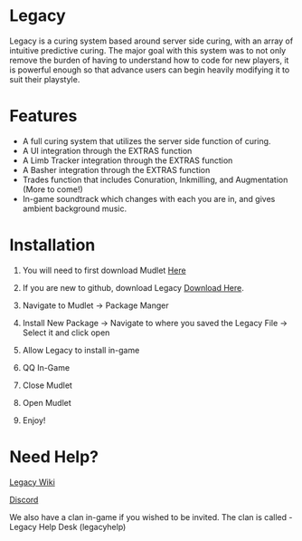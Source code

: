 # Legacy

Legacy is a curing system based around server side curing, with an array of intuitive predictive curing. The major goal with this system was to not only remove the burden of having to understand how to code for new players, it is powerful enough so that advance users can begin heavily modifying it to suit their playstyle.

# Features
- A full curing system that utilizes the server side function of curing.
- A UI integration through the EXTRAS function
- A Limb Tracker integration through the EXTRAS function
- A Basher integration through the EXTRAS function
- Trades function that includes Conuration, Inkmilling, and Augmentation (More to come!)
- In-game soundtrack which changes with each you are in, and gives ambient background music.


# Installation

1. You will need to first download Mudlet <a href="https://www.mudlet.org/download/"> Here </a>

2. If you are new to github, download Legacy <a href="https://github.com/Legacy-System/Legacy/archive/refs/heads/main.zip"> Download Here</a>.

3. Navigate to Mudlet -> Package Manger

4. Install New Package -> Navigate to where you saved the Legacy File -> Select it and click open

5. Allow Legacy to install in-game

6. QQ In-Game

7. Close Mudlet

8. Open Mudlet

9. Enjoy!



# Need Help?


<a href="https://github.com/Legacy-System/Legacy/wiki">Legacy Wiki</a>

<a href="https://discord.gg/Vx9CpmTy">Discord</a>

We also have a clan in-game if you wished to be invited. The clan is called - Legacy Help Desk (legacyhelp)
